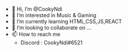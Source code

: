 - 👋 Hi, I’m @CookyNdi
- 👀 I’m interested in Music & Gaming
- 🌱 I’m currently learning HTML,CSS,JS,REACT
- 💞️ I’m looking to collaborate on ...
- 📫 How to reach me 
     * Discord : CookyNdi#6521
